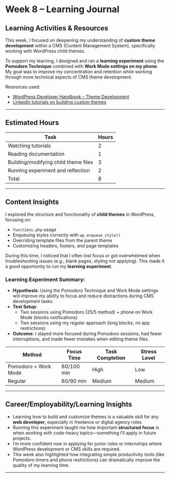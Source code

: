 # Week 8 – Learning Journal

## Learning Activities & Resources

This week, I focused on deepening my understanding of **custom theme development** within a CMS (Content Management System), specifically working with WordPress child themes.

To support my learning, I designed and ran a **learning experiment** using the **Pomodoro Technique** combined with **Work Mode settings on my phone**. My goal was to improve my concentration and retention while working through more technical aspects of CMS theme development.

Resources used:
- [WordPress Developer Handbook – Theme Development](https://developer.wordpress.org/themes/)
- [LinkedIn tutorials on building custom themes](https://www.linkedin.com/learning/wordpress-building-themes-from-scratch-using-underscores-2/welcome)

---

## Estimated Hours

| Task                                  | Hours |
|---------------------------------------|-------|
| Watching tutorials                    | 2     |
| Reading documentation                 | 1     |
| Building/modifying child theme files  | 3     |
| Running experiment and reflection     | 2     |
| Total                                 | 8     |

---

## Content Insights

I explored the structure and functionality of **child themes** in WordPress, focusing on:
- `functions.php` usage
- Enqueuing styles correctly with `wp_enqueue_style()`
- Overriding template files from the parent theme
- Customizing headers, footers, and page templates

During this time, I noticed that I often lost focus or got overwhelmed when troubleshooting issues (e.g., blank pages, styling not applying). This made it a good opportunity to run my **learning experiment**.

### Learning Experiment Summary:
- **Hypothesis**: Using the Pomodoro Technique and Work Mode settings will improve my ability to focus and reduce distractions during CMS development tasks.
- **Test Setup**:
  - Two sessions using Pomodoro (25/5 method) + phone on Work Mode (blocks notifications)
  - Two sessions using my regular approach (long blocks, no app restrictions)
- **Outcome**: I stayed more focused during Pomodoro sessions, had fewer interruptions, and made fewer mistakes when editing theme files.

| Method               | Focus Time | Task Completion | Stress Level |
|----------------------|------------|------------------|--------------|
| Pomodoro + Work Mode | 80/100 min | High             | Low          |
| Regular              | 60/90 min  | Medium           | Medium       |

---

## Career/Employability/Learning Insights

- Learning how to build and customize themes is a valuable skill for any **web developer**, especially in freelance or digital agency roles.
- Running this experiment taught me how important **structured focus** is when working with code-heavy topics—something I’ll apply in future projects.
- I’m more confident now in applying for junior roles or internships where WordPress development or CMS skills are required.
- This week also highlighted how integrating simple productivity tools (like Pomodoro timers and phone restrictions) can dramatically improve the quality of my learning time.

---


